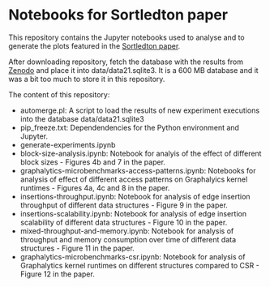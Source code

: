 # Notebooks for Sortledton paper

This repository contains the Jupyter notebooks used to analyse and to generate the plots featured in the [Sortledton paper](https://www.vldb.org/pvldb/vol15/p1173-fuchs.pdf).

After downloading repository, fetch the database with the results from [Zenodo](https://zenodo.org/record/5155577) and place it into data/data21.sqlite3. It is a 600 MB database and it was a bit too much to store it in this repository.

The content of this repository: 
* automerge.pl: A script to load the results of new experiment executions into the database data/data21.sqlite3
* pip_freeze.txt: Dependendencies for the Python environment and Jupyter.
* generate-experiments.ipynb
* block-size-analysis.ipynb: Notebook for analyis of the effect of different block sizes - Figures 4b and 7 in the paper.
* graphalytics-microbenchmarks-access-patterns.ipynb: Notebooks for analysis of effect of different access patterns on Graphalyics kernel runtimes - Figures 4a, 4c and 8 in the paper. 
* insertions-throughput.ipynb: Notebook for analysis of edge insertion throughput of different data structures - Figure 9 in the paper.
* insertions-scalability.ipynb: Notebook for analysis of edge insertion scalability of different data structures - Figure 10 in the paper.
* mixed-throughput-and-memory.ipynb: Notebook for analysis of throughput and memory consumption over time of different data structures - Figure 11 in the paper.
* graphalytics-microbenchmarks-csr.ipynb: Notebook for analysis of Graphalytics kernel runtimes on different structures compared to CSR - Figure 12 in the paper.

